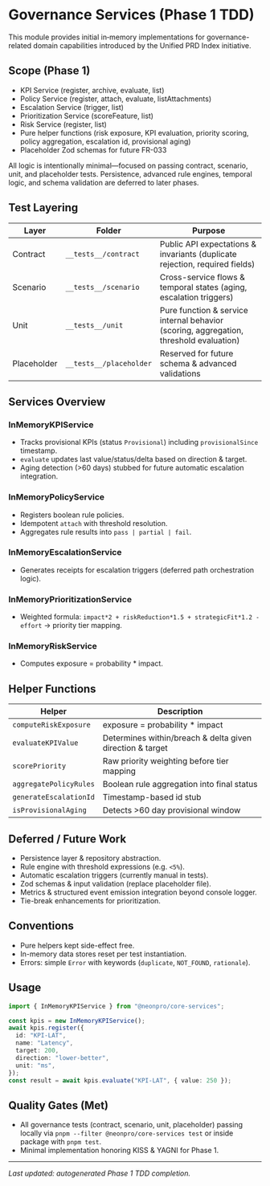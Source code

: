 # Governance Services (Phase 1 TDD)

This module provides initial in‑memory implementations for governance-related domain capabilities introduced by the Unified PRD Index initiative.

## Scope (Phase 1)

- KPI Service (register, archive, evaluate, list)
- Policy Service (register, attach, evaluate, listAttachments)
- Escalation Service (trigger, list)
- Prioritization Service (scoreFeature, list)
- Risk Service (register, list)
- Pure helper functions (risk exposure, KPI evaluation, priority scoring, policy aggregation, escalation id, provisional aging)
- Placeholder Zod schemas for future FR-033

All logic is intentionally minimal—focused on passing contract, scenario, unit, and placeholder tests. Persistence, advanced rule engines, temporal logic, and schema validation are deferred to later phases.

## Test Layering

| Layer       | Folder                  | Purpose                                                                                |
| ----------- | ----------------------- | -------------------------------------------------------------------------------------- |
| Contract    | `__tests__/contract`    | Public API expectations & invariants (duplicate rejection, required fields)            |
| Scenario    | `__tests__/scenario`    | Cross-service flows & temporal states (aging, escalation triggers)                     |
| Unit        | `__tests__/unit`        | Pure function & service internal behavior (scoring, aggregation, threshold evaluation) |
| Placeholder | `__tests__/placeholder` | Reserved for future schema & advanced validations                                      |

## Services Overview

### InMemoryKPIService

- Tracks provisional KPIs (status `Provisional`) including `provisionalSince` timestamp.
- `evaluate` updates last value/status/delta based on direction & target.
- Aging detection (>60 days) stubbed for future automatic escalation integration.

### InMemoryPolicyService

- Registers boolean rule policies.
- Idempotent `attach` with threshold resolution.
- Aggregates rule results into `pass | partial | fail`.

### InMemoryEscalationService

- Generates receipts for escalation triggers (deferred path orchestration logic).

### InMemoryPrioritizationService

- Weighted formula: `impact*2 + riskReduction*1.5 + strategicFit*1.2 - effort` → priority tier mapping.

### InMemoryRiskService

- Computes exposure = probability \* impact.

## Helper Functions

| Helper                 | Description                                               |
| ---------------------- | --------------------------------------------------------- |
| `computeRiskExposure`  | exposure = probability \* impact                          |
| `evaluateKPIValue`     | Determines within/breach & delta given direction & target |
| `scorePriority`        | Raw priority weighting before tier mapping                |
| `aggregatePolicyRules` | Boolean rule aggregation into final status                |
| `generateEscalationId` | Timestamp-based id stub                                   |
| `isProvisionalAging`   | Detects >60 day provisional window                        |

## Deferred / Future Work

- Persistence layer & repository abstraction.
- Rule engine with threshold expressions (e.g. `<5%`).
- Automatic escalation triggers (currently manual in tests).
- Zod schemas & input validation (replace placeholder file).
- Metrics & structured event emission integration beyond console logger.
- Tie-break enhancements for prioritization.

## Conventions

- Pure helpers kept side-effect free.
- In-memory data stores reset per test instantiation.
- Errors: simple `Error` with keywords (`duplicate`, `NOT_FOUND`, `rationale`).

## Usage

```ts
import { InMemoryKPIService } from "@neonpro/core-services";

const kpis = new InMemoryKPIService();
await kpis.register({
  id: "KPI-LAT",
  name: "Latency",
  target: 200,
  direction: "lower-better",
  unit: "ms",
});
const result = await kpis.evaluate("KPI-LAT", { value: 250 });
```

## Quality Gates (Met)

- All governance tests (contract, scenario, unit, placeholder) passing locally via `pnpm --filter @neonpro/core-services test` or inside package with `pnpm test`.
- Minimal implementation honoring KISS & YAGNI for Phase 1.

---

_Last updated: autogenerated Phase 1 TDD completion._
